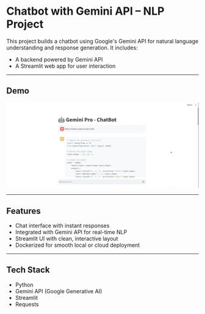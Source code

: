 # Chatbot with Gemini API – NLP Project

This project builds a chatbot using Google's Gemini API for natural language understanding and response generation. It includes:

- A backend powered by Gemini API  
- A Streamlit web app for user interaction  

---

## Demo

![App Screenshot](Screenshot01.png)  

---

## Features

- Chat interface with instant responses  
- Integrated with Gemini API for real-time NLP  
- Streamlit UI with clean, interactive layout  
- Dockerized for smooth local or cloud deployment  

---

## Tech Stack

- Python  
- Gemini API (Google Generative AI)  
- Streamlit    
- Requests
